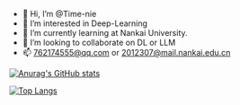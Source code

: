 - 👋 Hi, I’m @Time-nie
- 👀 I’m interested in Deep-Learning
- 🌱 I’m currently learning at Nankai University.
- 💞️ I’m looking to collaborate on DL or LLM
- 📫 762174555@qq.com or 2012307@mail.nankai.edu.cn

<!---
Time-nie/Time-nie is a ✨ special ✨ repository because its `README.md` (this file) appears on your GitHub profile.
You can click the Preview link to take a look at your changes.
--->

[![Anurag's GitHub stats](https://github-readme-stats.vercel.app/api?username=Time-nie&count_private=true)](https://github.com/anuraghazra/github-readme-stats)

[![Top Langs](https://github-readme-stats.vercel.app/api/top-langs/?username=Time-nie&count_private=true)](https://github.com/anuraghazra/github-readme-stats)
